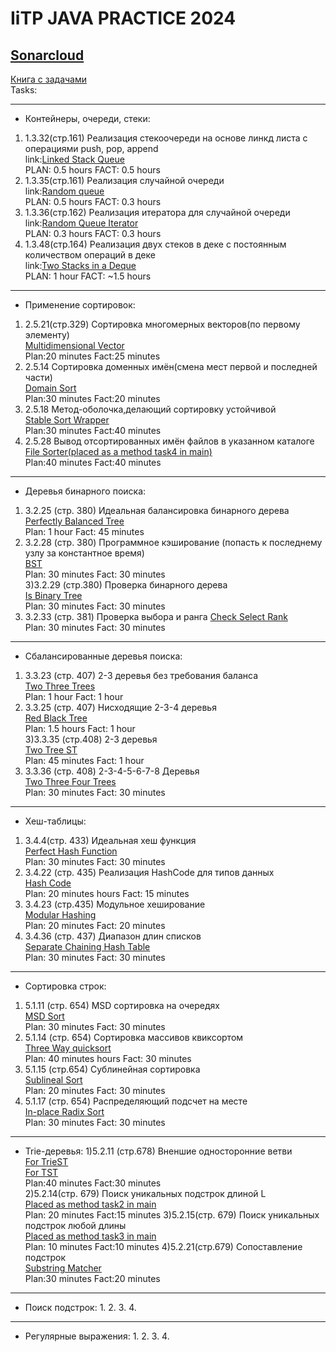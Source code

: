 # IiTP JAVA PRACTICE 2024
## [Sonarcloud](https://sonarcloud.io/project/overview?id=sshivaxx_JavaPractice2024) 
[Книга с задачами](https://drive.google.com/file/d/1G-ffq93rK3_wpvbKyWC5lWK9xWPDjrlE/view?usp=sharing) <br>
Tasks:
***
- Контейнеры, очереди, стеки:
1) 1.3.32(стр.161) Реализация стекоочереди на основе линкд листа с операциями push, pop, append <br>
link:[Linked Stack Queue](https://github.com/sshivaxx/JavaPractice2024/blob/task1/chapter1/src/t1_LinkedStackQueue.java) <br>
  PLAN: 0.5 hours FACT: 0.5 hours <br>
2) 1.3.35(стр.161) Реализация случайной очереди <br>
  link:[Random queue](https://github.com/sshivaxx/JavaPractice2024/blob/task1/chapter1/src/t2_RandomQueue.java) <br>
  PLAN: 0.5 hours FACT: 0.3 hours <br>
3) 1.3.36(стр.162) Реализация итератора для случайной очереди <br>
   link:[Random Queue Iterator](https://github.com/sshivaxx/JavaPractice2024/blob/task1/chapter1/src/t3_RandomQueueIterator.java) <br>
   PLAN: 0.3 hours FACT: 0.3 hours <br>
4) 1.3.48(стр.164) Реализация двух стеков в деке с постоянным количеством операций в деке <br>
   link:[Two Stacks in a Deque](https://github.com/sshivaxx/JavaPractice2024/blob/task1/chapter1/src/t4_DoubleStack.java) <br>
   PLAN: 1 hour FACT: ~1.5 hours <br>
***
- Применение сортировок: <br>
1) 2.5.21(cтр.329) Сортировка многомерных векторов(по первому элементу) <br>
[Multidimensional Vector](https://github.com/sshivaxx/JavaPractice2024/blob/chapter2/chapter2/src/t1Vector.java) <br>
Plan:20 minutes Fact:25 minutes <br>
2) 2.5.14 Сортировка доменных имён(смена мест первой и последней части) <br>
[Domain Sort](https://github.com/sshivaxx/JavaPractice2024/blob/chapter2/chapter2/src/t2Domain.java) <br>
Plan:30 minutes Fact:20 minutes <br>
3) 2.5.18 Метод-оболочка,делающий сортировку устойчивой<br>
[Stable Sort Wrapper](https://github.com/sshivaxx/JavaPractice2024/blob/chapter2/chapter2/src/t3StableSortWrapper.java) <br>
Plan:30 minutes Fact:40 minutes <br>
4) 2.5.28 Вывод отсортированных имён файлов в указанном каталоге <br>
[File Sorter(placed as a method task4 in main)](https://github.com/sshivaxx/JavaPractice2024/blob/chapter2/chapter2/src/Main.java)<br>
Plan:40 minutes Fact:40 minutes <br>
***
- Деревья бинарного поиска: <br>
1) 3.2.25 (стр. 380) Идеальная балансировка бинарного дерева <br>
[Perfectly Balanced Tree](https://github.com/sshivaxx/JavaPractice2024/blob/chapter3/chapter3/src/ch/three/T1PerfectlyBalancedTree.java) <br>
Plan: 1 hour Fact: 45 minutes <br>
2) 3.2.28 (cтр. 380) Программное кэширование (попасть к последнему узлу за константное время) <br>
[BST](https://github.com/sshivaxx/JavaPractice2024/blob/chapter3/chapter3/src/ch/three/T2Bst.java) <br>
Plan: 30 minutes Fact: 30 minutes <br>
3)3.2.29 (стр.380) Проверка бинарного дерева<br>
[Is Binary Tree](https://github.com/sshivaxx/JavaPractice2024/blob/chapter3/chapter3/src/ch/three/T3BinaryTreeChecker.java) <br>
Plan: 30 minutes Fact: 30 minutes <br>
4) 3.2.33 (cтр. 381) Проверка выбора и ранга
[Check Select Rank](https://github.com/sshivaxx/JavaPractice2024/blob/chapter3/chapter3/src/ch/three/T4SelectRankChecker.java) <br>
Plan: 30 minutes Fact: 30 minutes <br>
***
- Сбалансированные деревья поиска:
1) 3.3.23 (стр. 407) 2-3 деревья без требования баланса <br>
[Two Three Trees](https://github.com/sshivaxx/JavaPractice2024/blob/chapter4/chapter4/src/ch/four/T1TwoThreeTree.java) <br>
Plan: 1 hour Fact: 1 hour <br>
2) 3.3.25 (cтр. 407) Нисходящие 2-3-4 деревья <br>
[Red Black Tree](https://github.com/sshivaxx/JavaPractice2024/blob/chapter4/chapter4/src/ch/four/T2RedBlackTree.java) <br>
Plan: 1.5 hours Fact: 1 hour <br>
3)3.3.35 (стр.408) 2-3 деревья<br>
[Two Tree ST](https://github.com/sshivaxx/JavaPractice2024/blob/chapter4/chapter4/src/ch/four/T3TwoThreeST.java) <br>
Plan: 45 minutes Fact: 1 hour <br>
4) 3.3.36 (cтр. 408) 2-3-4-5-6-7-8 Деревья <br>
[Two Three Four Trees](https://github.com/sshivaxx/JavaPractice2024/blob/chapter4/chapter4/src/ch/four/T4TwoThreeFourTree.java) <br>
Plan: 30 minutes Fact: 30 minutes <br>
***
- Хеш-таблицы:
1) 3.4.4(стр. 433) Идеальная хеш функция <br>
[Perfect Hash Function](https://github.com/sshivaxx/JavaPractice2024/blob/chapter5/chapter5/src/ch/five/T1PerfectHashFunction.java) <br>
Plan:  30 minutes Fact: 30 minutes <br>
2) 3.4.22 (cтр. 435) Реализация HashCode для типов данных <br>
[Hash Code](https://github.com/sshivaxx/JavaPractice2024/blob/chapter5/chapter5/src/ch/five/T2HashCode.java) <br>
Plan: 20 minutes hours Fact: 15 minutes <br>
3) 3.4.23 (стр.435) Модульное хеширование<br>
[Modular Hashing](https://github.com/sshivaxx/JavaPractice2024/blob/chapter5/chapter5/src/ch/five/T3ModularHash.java) <br>
Plan: 20 minutes Fact: 20 minutes <br>
4) 3.4.36 (cтр. 437) Диапазон длин списков <br>
[Separate Chaining Hash Table](https://github.com/sshivaxx/JavaPractice2024/blob/chapter5/chapter5/src/ch/five/T4SeparateChainingHashTable.java) <br>
Plan: 30 minutes Fact: 30 minutes <br>
***
- Сортировка строк:
1) 5.1.11 (стр. 654) MSD сортировка на очередях <br>
[MSD Sort](https://github.com/sshivaxx/JavaPractice2024/blob/chapter6/chapter6/src/ch/six/T1MsdSort.java) <br>
Plan:  30 minutes Fact: 30 minutes <br>
2) 5.1.14 (cтр. 654) Сортировка массивов квиксортом <br>
[Three Way quicksort](https://github.com/sshivaxx/JavaPractice2024/blob/chapter6/chapter6/src/ch/six/T2ThreeWayQuickSort.java) <br>
Plan: 40 minutes hours Fact: 30 minutes <br>
3) 5.1.15 (стр.654) Сублинейная сортировка <br>
[Sublineal Sort](https://github.com/sshivaxx/JavaPractice2024/blob/chapter6/chapter6/src/ch/six/T3SublinealSort.java) <br>
Plan: 20 minutes Fact: 30 minutes <br>
4) 5.1.17 (cтр. 654) Распределяющий подсчет на месте <br>
[In-place Radix Sort](https://github.com/sshivaxx/JavaPractice2024/blob/chapter6/chapter6/src/ch/six/T4InPlaceRadixSort.java) <br>
Plan: 30 minutes Fact: 30 minutes <br>
***
- Trie-деревья:
1)5.2.11 (стр.678) Вненшие односторонние ветви <br>
[For TrieST](https://github.com/sshivaxx/JavaPractice2024/blob/chapter7/chapter7/src/ch/seven/T1TrieST.java)<br>
[For TST](https://github.com/sshivaxx/JavaPractice2024/blob/chapter7/chapter7/src/ch/seven/T1Tst.java)<br>
Plan:40 minutes Fact:30 minutes<br>
2)5.2.14(cтр. 679) Поиск уникальных подстрок длиной L <br>
[Placed as method task2 in main](https://github.com/sshivaxx/JavaPractice2024/blob/chapter7/chapter7/src/Main.java)<br>
Plan: 20 minutes Fact:15 minutes
3)5.2.15(стр. 679) Поиск уникальных подстрок любой длины <br>
[Placed as method task3 in main](https://github.com/sshivaxx/JavaPractice2024/blob/chapter7/chapter7/src/Main.java)<br>
Plan: 10 minutes Fact:10 minutes
4)5.2.21(стр.679) Сопоставление подстрок <br>
[Substring Matcher](https://github.com/sshivaxx/JavaPractice2024/blob/chapter7/chapter7/src/ch/seven/T4SubstringMatcher.java) <br>
Plan:30 minutes Fact:20 minutes<br>
***
- Поиск подстрок:
  1.
  2. 
  3.
  4.
***
- Регулярные выражения:
  1.
  2. 
  3.
  4.




